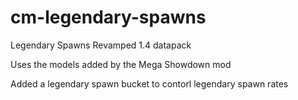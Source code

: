 # cm-legendary-spawns
Legendary Spawns Revamped 1.4 datapack 

Uses the models added by the Mega Showdown mod

Added a legendary spawn bucket to contorl legendary spawn rates